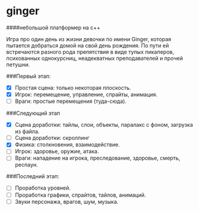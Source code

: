 # ginger
####небольшой платформер на c++

Игра про один день из жизни девочки по имени Ginger, 
которая пытается добраться домой на свой день рождения.
По пути ей встречаются разного рода препятствия в виде тупых пикаперов,
психованных однокурсниц, неадекватных преподавателей и прочей петушни.

###Первый этап:
- [x] Простая сцена: только некоторая плоскость.
- [x] Игрок: перемещение, управление, спрайты, анимация.
- [ ] Враги: простые перемещения (туда-сюда).

###Следующий этап
- [x] Сцена доработки: тайлы, слои, объекты, паралакс с фоном, загрузка из файла.
- [ ] Cцена доработки: скроллинг
- [x] Физика: столкновения, взаимодействие.
- [ ] Игрок: здоровье, оружие, атака.
- [ ] Враги: нападение на игрока, преследование, здоровье, смерть, респаун.

###Последний этап:
- [ ] Проработка уровней.
- [ ] Проработка графики, спрайтов, тайлов, анимаций.
- [ ] Звуки персонажа, врагов, шум, музыка.
